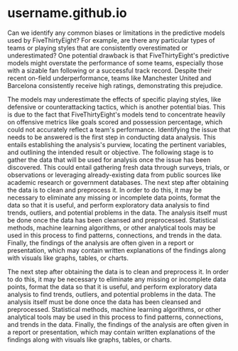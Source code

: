 # username.github.io
Can we identify any common biases or limitations in the predictive models used by FiveThirtyEight? For example, are there any particular types of teams or playing styles that are consistently overestimated or underestimated? 
One potential drawback is that FiveThirtyEight's predictive models might overstate the performance of some teams, especially those with a sizable fan following or a successful track record. Despite their recent on-field underperformance, teams like Manchester United and Barcelona consistently receive high ratings, demonstrating this prejudice.

The models may underestimate the effects of specific playing styles, like defensive or counterattacking tactics, which is another potential bias. This is due to the fact that FiveThirtyEight's models tend to concentrate heavily on offensive metrics like goals scored and possession percentage, which could not accurately reflect a team's performance.
Identifying the issue that needs to be answered is the first step in conducting data analysis. This entails establishing the analysis's purview, locating the pertinent variables, and outlining the intended result or objective. The following stage is to gather the data that will be used for analysis once the issue has been discovered. This could entail gathering fresh data through surveys, trials, or observations or leveraging already-existing data from public sources like academic research or government databases.
The next step after obtaining the data is to clean and preprocess it. In order to do this, it may be necessary to eliminate any missing or incomplete data points, format the data so that it is useful, and perform exploratory data analysis to find trends, outliers, and potential problems in the data. The analysis itself must be done once the data has been cleansed and preprocessed. Statistical methods, machine learning algorithms, or other analytical tools may be used in this process to find patterns, connections, and trends in the data. Finally, the findings of the analysis are often given in a report or presentation, which may contain written explanations of the findings along with visuals like graphs, tables, or charts.

The next step after obtaining the data is to clean and preprocess it. In order to do this, it may be necessary to eliminate any missing or incomplete data points, format the data so that it is useful, and perform exploratory data analysis to find trends, outliers, and potential problems in the data. The analysis itself must be done once the data has been cleansed and preprocessed. Statistical methods, machine learning algorithms, or other analytical tools may be used in this process to find patterns, connections, and trends in the data. Finally, the findings of the analysis are often given in a report or presentation, which may contain written explanations of the findings along with visuals like graphs, tables, or charts.
